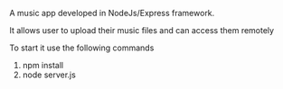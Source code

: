
A music app developed in NodeJs/Express framework.

It allows user to upload their music files and can access them remotely

To start it use the following commands

1. npm install
2. node server.js


